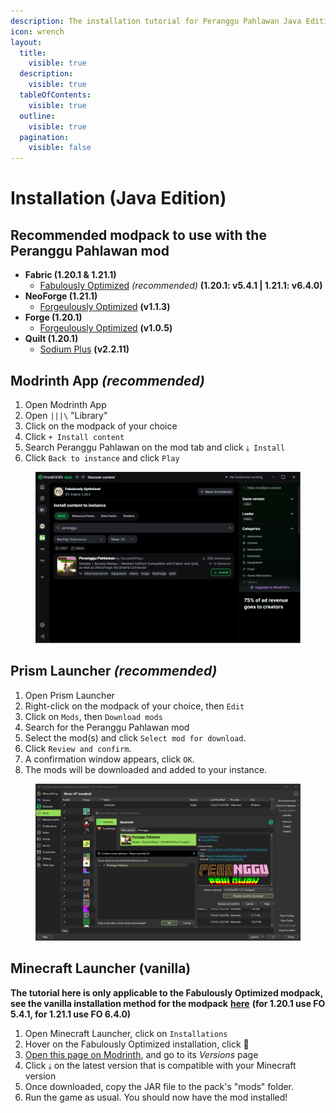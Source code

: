 ```yaml
---
description: The installation tutorial for Peranggu Pahlawan Java Edition mod
icon: wrench
layout:
  title:
    visible: true
  description:
    visible: true
  tableOfContents:
    visible: true
  outline:
    visible: true
  pagination:
    visible: false
---
```


# Installation (Java Edition)

## Recommended modpack to use with the Peranggu Pahlawan mod <a href="#modrinth-app" id="modrinth-app"></a>

* **Fabric (1.20.1 & 1.21.1)**
  * [Fabulously Optimized](https://download.fo/modrinth) _(recommended)_ **(1.20.1: v5.4.1 | 1.21.1: v6.4.0)**
* **NeoForge (1.21.1)**
  * [Forgeulously Optimized](https://modrinth.com/modpack/forgeulously-optimized/) **(v1.1.3)**
* **Forge (1.20.1)**
  * [Forgeulously Optimized](https://modrinth.com/modpack/forgeulously-optimized/) **(v1.0.5)**
* **Quilt (1.20.1)**
  * [Sodium Plus](https://modrinth.com/modpack/sodiumplus/) **(v2.2.11)**

## Modrinth App _(recommended)_ <a href="#modrinth-app" id="modrinth-app"></a>

1. Open Modrinth App
2. Open `|||\` "Library"
3. Click on the modpack of your choice
4. Click `+ Install content`
5. Search Peranggu Pahlawan on the mod tab and click `⤓ Install`
6. Click `Back to instance` and click `Play`

<figure><img src="../../.gitbook/assets/peranggu_pahlawan_mrapp.PNG" alt=""><figcaption></figcaption></figure>

## Prism Launcher _(recommended)_ <a href="#prism-launcher" id="prism-launcher"></a>

1. Open Prism Launcher
2. Right-click on the modpack of your choice, then `Edit`
3. Click on `Mods`, then `Download mods`
4. Search for the Peranggu Pahlawan mod
5. Select the mod(s) and click `Select mod for download`.
6. Click `Review and confirm`.
7. A confirmation window appears, click `OK`.
8. The mods will be downloaded and added to your instance.

<figure><img src="../../.gitbook/assets/peranggu_pahlawan_prism.png" alt=""><figcaption></figcaption></figure>

## Minecraft Launcher (vanilla) <a href="#minecraft-launcher-vanilla" id="minecraft-launcher-vanilla"></a>

**The tutorial here is only applicable to the Fabulously Optimized modpack, see the vanilla installation method for the modpack** [**here**](https://wiki.download.fo/install-instructions#minecraft-launcher-vanilla) **(for 1.20.1 use FO 5.4.1, for 1.21.1 use FO 6.4.0)**

1. Open Minecraft Launcher, click on `Installations`
2. Hover on the Fabulously Optimized installation, click 📂
3. [Open this page on Modrinth](https://modrinth.com/mod/peranggu-pahlawan), and go to its _Versions_ page
4. Click `⤓` on the latest version that is compatible with your Minecraft version
5. Once downloaded, copy the JAR file to the pack's "mods" folder.
6. Run the game as usual. You should now have the mod installed!
